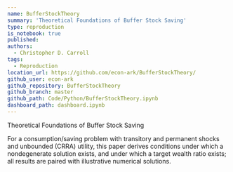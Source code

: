 ```yaml
---
name: BufferStockTheory
summary: 'Theoretical Foundations of Buffer Stock Saving'
type: reproduction
is_notebook: true
published:
authors:
  - Christopher D. Carroll
tags:
  - Reproduction
location_url: https://github.com/econ-ark/BufferStockTheory/
github_user: econ-ark
github_repository: BufferStockTheory
github_branch: master
github_path: Code/Python/BufferStockTheory.ipynb
dashboard_path: dashboard.ipynb
---
```


Theoretical Foundations of Buffer Stock Saving

For a consumption/saving problem with transitory and permanent shocks and unbounded (CRRA) utility, this paper derives conditions under which a nondegenerate solution exists, and under which a target wealth ratio exists; all results are paired with illustrative numerical solutions.
